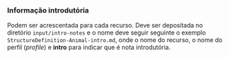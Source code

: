 ### Informação introdutória

Podem ser acrescentada para cada recurso.
Deve ser depositada no diretório `input/intro-notes` e o nome
deve seguir seguinte o exemplo `StructureDefinition-Animal-intro.md`,
onde o nome do recurso, o nome do perfil (_profile_) e **intro** para indicar que é nota
introdutória.
